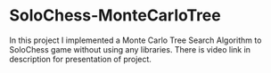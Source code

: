 # SoloChess-MonteCarloTree

In this project I implemented a Monte Carlo Tree Search Algorithm to SoloChess game without using any libraries.
There is video link in description for presentation of project.

